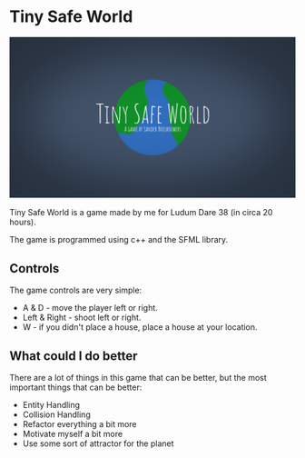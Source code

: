 # Tiny Safe World
![TinySafeWorld](img/TinySafeWorld.png)

Tiny Safe World is a game made by me for Ludum Dare 38 (in circa 20 hours).

The game is programmed using c++ and the SFML library.

## Controls
The game controls are very simple:
* A & D - move the player left or right.
* Left & Right - shoot left or right.
* W - if you didn't place a house, place a house at your location.

## What could I do better
There are a lot of things in this game that can be better, but the most important things that can be better:
 * Entity Handling
 * Collision Handling
 * Refactor everything a bit more
 * Motivate myself a bit more
 * Use some sort of attractor for the planet